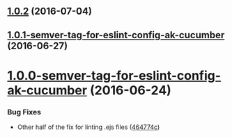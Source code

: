 <a name="1.0.2"></a>
## [1.0.2](https://aui-team-bot/https://bitbucket.org/atlassian/atlaskit/compare/1.0.1-semver-tag-for-eslint-config-ak-cucumber...v1.0.2) (2016-07-04)



<a name="1.0.1-semver-tag-for-eslint-config-ak-cucumber"></a>
## [1.0.1-semver-tag-for-eslint-config-ak-cucumber](https://aui-team-bot/https://bitbucket.org/atlassian/atlaskit/compare/1.0.0-semver-tag-for-eslint-config-ak-cucumber...1.0.1-semver-tag-for-eslint-config-ak-cucumber) (2016-06-27)



<a name="1.0.0-semver-tag-for-eslint-config-ak-cucumber"></a>
# [1.0.0-semver-tag-for-eslint-config-ak-cucumber](https://aui-team-bot/https://bitbucket.org/atlassian/atlaskit/compare/464774c...1.0.0-semver-tag-for-eslint-config-ak-cucumber) (2016-06-24)


### Bug Fixes

* Other half of the fix for linting .ejs files ([464774c](https://aui-team-bot/https://bitbucket.org/atlassian/atlaskit/commits/464774c))




